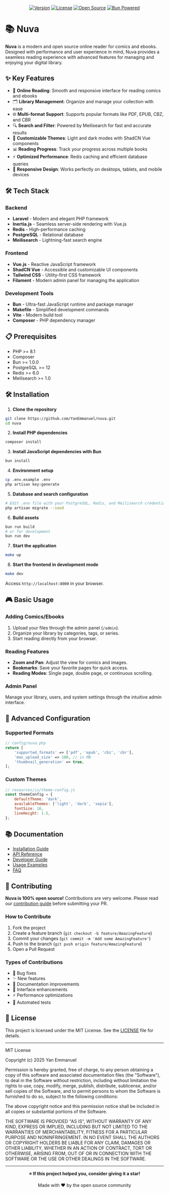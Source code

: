 <p align="center">
  <a href="#"><img src="https://img.shields.io/badge/version-1.0.0-blue.svg" alt="Version"></a>
  <a href="#"><img src="https://img.shields.io/badge/license-MIT-green.svg" alt="License"></a>
  <a href="#"><img src="https://img.shields.io/badge/open%20source-❤️-red.svg" alt="Open Source"></a>
  <a href="#"><img src="https://img.shields.io/badge/bun-powered-ff69b4.svg" alt="Bun Powered"></a>
</p>

# 📚 Nuva

**Nuva** is a modern and open source online reader for comics and ebooks. Designed with performance and user experience in mind, Nuva provides a seamless reading experience with advanced features for managing and enjoying your digital library.

## ✨ Key Features

- 📖 **Online Reading**: Smooth and responsive interface for reading comics and ebooks
- 🗂️ **Library Management**: Organize and manage your collection with ease
- 🌐 **Multi-format Support**: Supports popular formats like PDF, EPUB, CBZ, and CBR
- 🔍 **Search and Filter**: Powered by Meilisearch for fast and accurate results
- 🎨 **Customizable Themes**: Light and dark modes with ShadCN Vue components
- 📊 **Reading Progress**: Track your progress across multiple books
- ⚡ **Optimized Performance**: Redis caching and efficient database queries
- 📱 **Responsive Design**: Works perfectly on desktops, tablets, and mobile devices

## 🛠️ Tech Stack

### Backend
- **Laravel** - Modern and elegant PHP framework
- **Inertia.js** - Seamless server-side rendering with Vue.js
- **Redis** - High-performance caching
- **PostgreSQL** - Relational database
- **Meilisearch** - Lightning-fast search engine

### Frontend
- **Vue.js** - Reactive JavaScript framework
- **ShadCN Vue** - Accessible and customizable UI components
- **Tailwind CSS** - Utility-first CSS framework
- **Filament** - Modern admin panel for managing the application

### Development Tools
- **Bun** - Ultra-fast JavaScript runtime and package manager
- **Makefile** - Simplified development commands
- **Vite** - Modern build tool
- **Composer** - PHP dependency manager

## 📋 Prerequisites

- PHP >= 8.1
- Composer
- Bun >= 1.0.0
- PostgreSQL >= 12
- Redis >= 6.0
- Meilisearch >= 1.0

## 🛠️ Installation

1. **Clone the repository**
```bash
git clone https://github.com/YanEmmanuel/nuva.git
cd nuva
```

2. **Install PHP dependencies**
```bash
composer install
```

3. **Install JavaScript dependencies with Bun**
```bash
bun install
```

4. **Environment setup**
```bash
cp .env.example .env
php artisan key:generate
```

5. **Database and search configuration**
```bash
# Edit .env file with your PostgreSQL, Redis, and Meilisearch credentials
php artisan migrate --seed
```

6. **Build assets**
```bash
bun run build
# or for development
bun run dev
```

7. **Start the application**
```bash
make up
```

8. **Start the frontend in development mode**
```bash
make dev
```

Access `http://localhost:8000` in your browser.

## 🎮 Basic Usage

### Adding Comics/Ebooks

1. Upload your files through the admin panel (`/admin`).
2. Organize your library by categories, tags, or series.
3. Start reading directly from your browser.

### Reading Features

- **Zoom and Pan**: Adjust the view for comics and images.
- **Bookmarks**: Save your favorite pages for quick access.
- **Reading Modes**: Single page, double page, or continuous scrolling.

### Admin Panel

Manage your library, users, and system settings through the intuitive admin interface.

## 🔧 Advanced Configuration

### Supported Formats

```php
// config/nuva.php
return [
    'supported_formats' => ['pdf', 'epub', 'cbz', 'cbr'],
    'max_upload_size' => 100, // in MB
    'thumbnail_generation' => true,
];
```

### Custom Themes

```javascript
// resources/js/theme-config.js
const themeConfig = {
    defaultTheme: 'dark',
    availableThemes: ['light', 'dark', 'sepia'],
    fontSize: 16,
    lineHeight: 1.5,
};
```

## 📚 Documentation

- [Installation Guide](docs/installation.md)
- [API Reference](docs/api.md)
- [Developer Guide](docs/developer-guide.md)
- [Usage Examples](docs/examples.md)
- [FAQ](docs/faq.md)

## 🤝 Contributing

**Nuva is 100% open source!** Contributions are very welcome. Please read our [contribution guide](CONTRIBUTING.md) before submitting your PR.

### How to Contribute

1. Fork the project
2. Create a feature branch (`git checkout -b feature/AmazingFeature`)
3. Commit your changes (`git commit -m 'Add some AmazingFeature'`)
4. Push to the branch (`git push origin feature/AmazingFeature`)
5. Open a Pull Request

### Types of Contributions

- 🐛 Bug fixes
- ✨ New features
- 📝 Documentation improvements
- 🎨 Interface enhancements
- ⚡ Performance optimizations
- 🧪 Automated tests

<!-- ## 🔒 Security

If you discover a security vulnerability, please send an email to security@nuva.dev. All security vulnerabilities will be promptly investigated and resolved. -->

## 📄 License

This project is licensed under the MIT License. See the [LICENSE](LICENSE) file for details.

---

MIT License

Copyright (c) 2025 Yan Emmanuel

Permission is hereby granted, free of charge, to any person obtaining a copy of this software and associated documentation files (the "Software"), to deal in the Software without restriction, including without limitation the rights to use, copy, modify, merge, publish, distribute, sublicense, and/or sell copies of the Software, and to permit persons to whom the Software is furnished to do so, subject to the following conditions:

The above copyright notice and this permission notice shall be included in all copies or substantial portions of the Software.

THE SOFTWARE IS PROVIDED "AS IS", WITHOUT WARRANTY OF ANY KIND, EXPRESS OR IMPLIED, INCLUDING BUT NOT LIMITED TO THE WARRANTIES OF MERCHANTABILITY, FITNESS FOR A PARTICULAR PURPOSE AND NONINFRINGEMENT. IN NO EVENT SHALL THE AUTHORS OR COPYRIGHT HOLDERS BE LIABLE FOR ANY CLAIM, DAMAGES OR OTHER LIABILITY, WHETHER IN AN ACTION OF CONTRACT, TORT OR OTHERWISE, ARISING FROM, OUT OF OR IN CONNECTION WITH THE SOFTWARE OR THE USE OR OTHER DEALINGS IN THE SOFTWARE.

---

<p align="center">
  <b>⭐ If this project helped you, consider giving it a star!</b>
</p>

<p align="center">
  Made with ❤️ by the open source community
</p>
